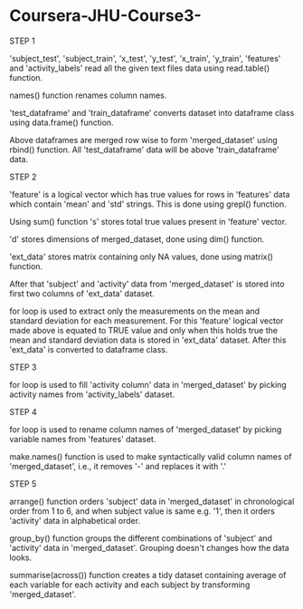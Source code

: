 # Coursera-JHU-Course3-

STEP 1

'subject_test', 'subject_train', 'x_test', 'y_test', 'x_train', 'y_train', 'features' and 'activity_labels' read all the given text files data using read.table() function.

names() function renames column names.

'test_dataframe' and 'train_dataframe' converts dataset into dataframe class using data.frame() function.

Above dataframes are merged row wise to form 'merged_dataset' using rbind() function. All 'test_dataframe' data will be above 'train_dataframe' data.



STEP 2

'feature' is a logical vector which has true values for rows in 'features' data which contain 'mean' and 'std' strings. This is done using grepl() function.

Using sum() function 's' stores total true values present in 'feature' vector.

'd' stores dimensions of merged_dataset, done using dim() function.

'ext_data' stores matrix containing only NA values, done using matrix() function. 

After that 'subject' and 'activity' data from 'merged_dataset' is stored into first two columns of 'ext_data' dataset.

for loop is used to extract only the measurements on the mean and standard deviation for each measurement. For this 'feature' logical vector made above is equated to TRUE value and only when this holds true the mean and standard deviation data is stored in 'ext_data' dataset.
After this 'ext_data' is converted to dataframe class.



STEP 3

for loop is used to fill 'activity column' data in 'merged_dataset' by picking activity names from 'activity_labels' dataset. 



STEP 4

for loop is used to rename column names of 'merged_dataset' by picking variable names from 'features' dataset.

make.names() function is used to make syntactically valid column names of 'merged_dataset', i.e., it removes '-' and replaces it with '.' 



STEP 5

arrange() function orders 'subject' data in 'merged_dataset' in chronological order from 1 to 6, and when subject value is same e.g. '1', then it orders 'activity' data in alphabetical order.

group_by() function groups the different combinations of 'subject' and 'activity' data in 'merged_dataset'. Grouping doesn't changes how the data looks.  

summarise(across()) function creates a tidy dataset containing average of each variable for each activity and each subject by transforming 'merged_dataset'.
